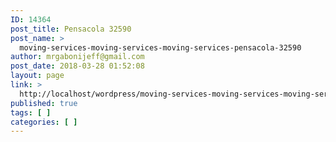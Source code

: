 ```yaml
---
ID: 14364
post_title: Pensacola 32590
post_name: >
  moving-services-moving-services-moving-services-pensacola-32590
author: mrgabonijeff@gmail.com
post_date: 2018-03-28 01:52:08
layout: page
link: >
  http://localhost/wordpress/moving-services-moving-services-moving-services-pensacola-32590/
published: true
tags: [ ]
categories: [ ]
---
```

